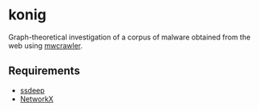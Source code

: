 konig
=====

Graph-theoretical investigation of a corpus of malware obtained from the web using [mwcrawler](https://github.com/technoskald/mwcrawler). 

Requirements
------------
* [ssdeep](http://pypi.python.org/pypi/ssdeep)
* [NetworkX](http://networkx.github.com)
